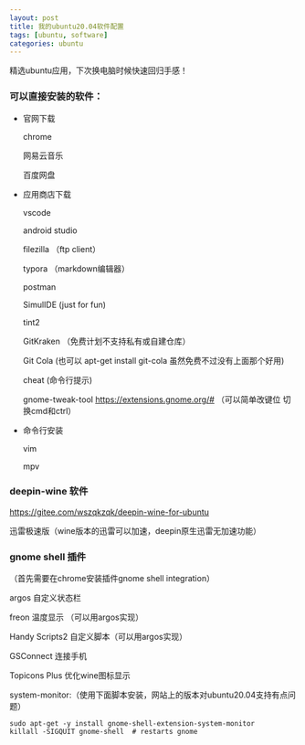 ```yaml
---
layout: post
title: 我的ubuntu20.04软件配置
tags: [ubuntu, software]
categories: ubuntu
---
```


精选ubuntu应用，下次换电脑时候快速回归手感！

### 可以直接安装的软件：

- 官网下载

  chrome

  网易云音乐

  百度网盘

- 应用商店下载

  vscode

  android studio

  filezilla （ftp client）

  typora （markdown编辑器）

  postman

  SimulIDE (just for fun)

  tint2

  GitKraken （免费计划不支持私有或自建仓库）

  Git Cola (也可以 apt-get install git-cola 虽然免费不过没有上面那个好用)

  cheat (命令行提示)

  gnome-tweak-tool https://extensions.gnome.org/# （可以简单改键位 切换cmd和ctrl）

- 命令行安装

  vim

  mpv



### deepin-wine 软件

https://gitee.com/wszqkzqk/deepin-wine-for-ubuntu

迅雷极速版（wine版本的迅雷可以加速，deepin原生迅雷无加速功能）



### gnome shell 插件

（首先需要在chrome安装插件gnome shell integration）

argos 自定义状态栏

freon 温度显示 （可以用argos实现）

Handy Scripts2 自定义脚本（可以用argos实现）

GSConnect 连接手机

Topicons Plus 优化wine图标显示

system-monitor:（使用下面脚本安装，网站上的版本对ubuntu20.04支持有点问题）

```
sudo apt-get -y install gnome-shell-extension-system-monitor
killall -SIGQUIT gnome-shell  # restarts gnome
```

